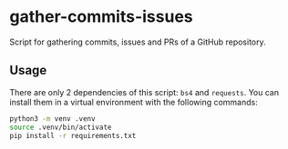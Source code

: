 # gather-commits-issues

Script for gathering commits, issues and PRs of a GitHub repository.

## Usage

There are only 2 dependencies of this script: `bs4` and `requests`. You can install them in a virtual environment with the following commands:

```bash
python3 -m venv .venv
source .venv/bin/activate
pip install -r requirements.txt
```
